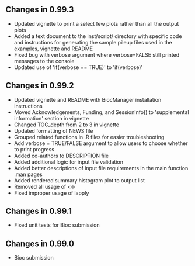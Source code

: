 ## Changes in 0.99.3

+ Updated vignette to print a select few plots rather than all the output 
plots
+ Added a text document to the inst/script/ directory with specific code and 
instructions for generating the sample pileup files used in the examples, vignette
and README
+ Fixed bug with verbose argument where verbose=FALSE still printed messages to 
the console
+ Updated use of 'if(verbose == TRUE)' to 'if(verbose)'

## Changes in 0.99.2

+ Updated vignette and README with BiocManager installation instructions
+ Moved Acknowledgements, Funding, and SessionInfo() to 'supplemental 
information'
section in vignette
+ Changed TOC_depth from 2 to 3 in vignette
+ Updated formatting of NEWS file
+ Grouped related functions in .R files for easier troubleshooting
+ Add verbose = TRUE/FALSE argument to allow users to choose whether to print 
progress
+ Added co-authors to DESCRIPTION file
+ Added additional logic for input file validation
+ Added better descriptions of input file requirements in the main function 
.man pages
+ Added rendered summary histogram plot to output list 
+ Removed all usage of <<-
+ Fixed improper usage of lapply

## Changes in 0.99.1

+ Fixed unit tests for Bioc submission

## Changes in 0.99.0

+ Bioc submission
